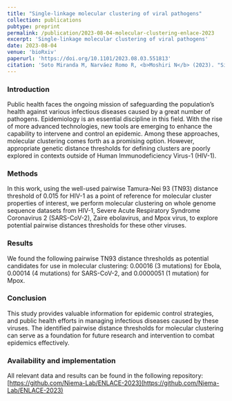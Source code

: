 ```yaml
---
title: "Single-linkage molecular clustering of viral pathogens"
collection: publications
pubtype: preprint
permalink: /publication/2023-08-04-molecular-clustering-enlace-2023
excerpt: 'Single-linkage molecular clustering of viral pathogens'
date: 2023-08-04
venue: 'bioRxiv'
paperurl: 'https://doi.org/10.1101/2023.08.03.551813'
citation: 'Soto Miranda M, Narváez Romo R, <b>Moshiri N</b> (2023). "Single-linkage molecular clustering of viral pathogens." <i>bioRxiv</i>. <a href="https://doi.org/10.1101/2023.08.03.551813" target="_blank">doi:10.1101/2023.08.03.551813</a>'
---
```

### Introduction
Public health faces the ongoing mission of safeguarding the population’s health against various infectious diseases caused by a great number of pathogens. Epidemiology is an essential discipline in this field. With the rise of more advanced technologies, new tools are emerging to enhance the capability to intervene and control an epidemic. Among these approaches, molecular clustering comes forth as a promising option. However, appropriate genetic distance thresholds for defining clusters are poorly explored in contexts outside of Human Immunodeficiency Virus-1 (HIV-1).

### Methods
In this work, using the well-used pairwise Tamura-Nei 93 (TN93) distance threshold of 0.015 for HIV-1 as a point of reference for molecular cluster properties of interest, we perform molecular clustering on whole genome sequence datasets from HIV-1, Severe Acute Respiratory Syndrome Coronavirus 2 (SARS-CoV-2), Zaire ebolavirus, and Mpox virus, to explore potential pairwise distances thresholds for these other viruses.

### Results
We found the following pairwise TN93 distance thresholds as potential candidates for use in molecular clustering: 0.00016 (3 mutations) for Ebola, 0.00014 (4 mutations) for SARS-CoV-2, and 0.0000051 (1 mutation) for Mpox.

### Conclusion
This study provides valuable information for epidemic control strategies, and public health efforts in managing infectious diseases caused by these viruses. The identified pairwise distance thresholds for molecular clustering can serve as a foundation for future research and intervention to combat epidemics effectively.

### Availability and implementation
All relevant data and results can be found in the following repository: [https://github.com/Niema-Lab/ENLACE-2023](https://github.com/Niema-Lab/ENLACE-2023)
